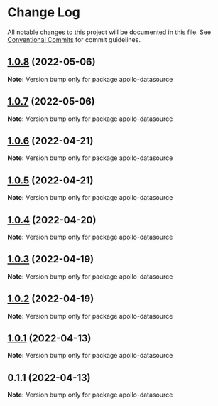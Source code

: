 # Change Log

All notable changes to this project will be documented in this file.
See [Conventional Commits](https://conventionalcommits.org) for commit guidelines.

## [1.0.8](https://github.com/lkrzyzanek/graphql-pagination/compare/apollo-datasource@1.0.7...apollo-datasource@1.0.8) (2022-05-06)

**Note:** Version bump only for package apollo-datasource





## [1.0.7](https://github.com/lkrzyzanek/graphql-pagination/compare/apollo-datasource@1.0.6...apollo-datasource@1.0.7) (2022-05-06)

**Note:** Version bump only for package apollo-datasource





## [1.0.6](https://github.com/lkrzyzanek/graphql-pagination/compare/apollo-datasource@1.0.5...apollo-datasource@1.0.6) (2022-04-21)

**Note:** Version bump only for package apollo-datasource





## [1.0.5](https://github.com/lkrzyzanek/graphql-pagination/compare/apollo-datasource@1.0.4...apollo-datasource@1.0.5) (2022-04-21)

**Note:** Version bump only for package apollo-datasource





## [1.0.4](https://github.com/lkrzyzanek/graphql-pagination/compare/apollo-datasource@1.0.3...apollo-datasource@1.0.4) (2022-04-20)

**Note:** Version bump only for package apollo-datasource





## [1.0.3](https://github.com/lkrzyzanek/graphql-pagination/compare/apollo-datasource@1.0.2...apollo-datasource@1.0.3) (2022-04-19)

**Note:** Version bump only for package apollo-datasource





## [1.0.2](https://github.com/lkrzyzanek/graphql-pagination/compare/apollo-datasource@1.0.1...apollo-datasource@1.0.2) (2022-04-19)

**Note:** Version bump only for package apollo-datasource





## [1.0.1](https://github.com/lkrzyzanek/graphql-pagination/compare/apollo-datasource@1.0.0...apollo-datasource@1.0.1) (2022-04-13)

**Note:** Version bump only for package apollo-datasource





## 0.1.1 (2022-04-13)

**Note:** Version bump only for package apollo-datasource
